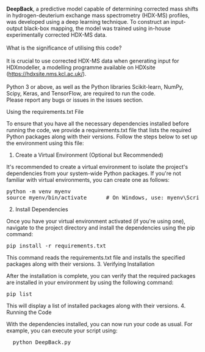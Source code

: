 <b>DeepBack</b>, a predictive model capable of determining corrected mass shifts in hydrogen-deuterium exchange mass spectrometry (HDX-MS) profiles, was developed using a deep learning technique. To construct an input-output black-box mapping, the model was trained using in-house experimentally corrected HDX-MS data. <br /><br />
What is the significance of utilising this code? <br />
<br /> It is crucial to use corrected HDX-MS data when generating input for HDXmodeller, a modelling programme available on HDXsite (https://hdxsite.nms.kcl.ac.uk/). <br /> <br /> Python 3 or above, as well as the Python libraries Scikit-learn, NumPy, Scipy, Keras, and TensorFlow, are required to run the code. 
<br> Please report any bugs or issues in the issues section.<br />

Using the requirements.txt File

To ensure that you have all the necessary dependencies installed before running the code, we provide a requirements.txt file that lists the required Python packages along with their versions. Follow the steps below to set up the environment using this file:
1. Create a Virtual Environment (Optional but Recommended)

It's recommended to create a virtual environment to isolate the project's dependencies from your system-wide Python packages. If you're not familiar with virtual environments, you can create one as follows:
<pre>python -m venv myenv
source myenv/bin/activate      # On Windows, use: myenv\Scripts\activate
</pre>



2. Install Dependencies

Once you have your virtual environment activated (if you're using one), navigate to the project directory and install the dependencies using the pip command:

<pre>pip install -r requirements.txt
</pre>



This command reads the requirements.txt file and installs the specified packages along with their versions.
3. Verifying Installation

After the installation is complete, you can verify that the required packages are installed in your environment by using the following command:

<pre>pip list
</pre>


This will display a list of installed packages along with their versions.
4. Running the Code

With the dependencies installed, you can now run your code as usual. For example, you can execute your script using:

<pre>
  python DeepBack.py
</pre>


